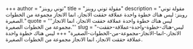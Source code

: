 +++
author = "توني روبنز"
title = "مقولة توني روبنز"
description = "مقولة توني روبنز: ليس هناك خطوة واحدة عملاقة حققت الانجاز، انما الانجاز مجموعة من الخطوات الصغيرة."
quote = '''ليس هناك خطوة واحدة عملاقة حققت الانجاز، انما الانجاز مجموعة من الخطوات الصغيرة.'''
slug = "ليس-هناك-خطوة-واحدة-عملاقة-حققت-الانجاز،-انما-الانجاز-مجموعة-من-الخطوات-الصغيرة"
+++
ليس هناك خطوة واحدة عملاقة حققت الانجاز، انما الانجاز مجموعة من الخطوات الصغيرة.
